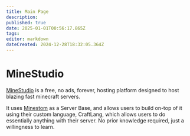 ```yaml
---
title: Main Page
description: 
published: true
date: 2025-01-01T00:56:17.865Z
tags: 
editor: markdown
dateCreated: 2024-12-28T18:32:05.364Z
---
```


# MineStudio
[MineStudio](https://minestudio.host) is a free, no ads, forever, hosting platform designed to host blazing fast minecraft servers.

It uses [Minestom](https://minestom.net) as a Server Base, and allows users to build on-top of it using their custom language, CraftLang, which allows users to do essentially anything with their server. No prior knowledge required, just a willingness to learn.